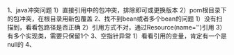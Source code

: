 1、java冲突问题
  1）直接引用中的包冲突，排除即可或更换版本
  2）pom根目录下的包冲突，在根目录用新包覆盖
2、找不到bean或者多个bean的问题
  1）没有扫描到，看看包路径是否正确
  2）引用方式不对，通过Resource(name='')引用
  3）有多个实现类，需要只保留1个
3、空指针异常
  1）看看引用的变量，肯定有一个是null的
4、